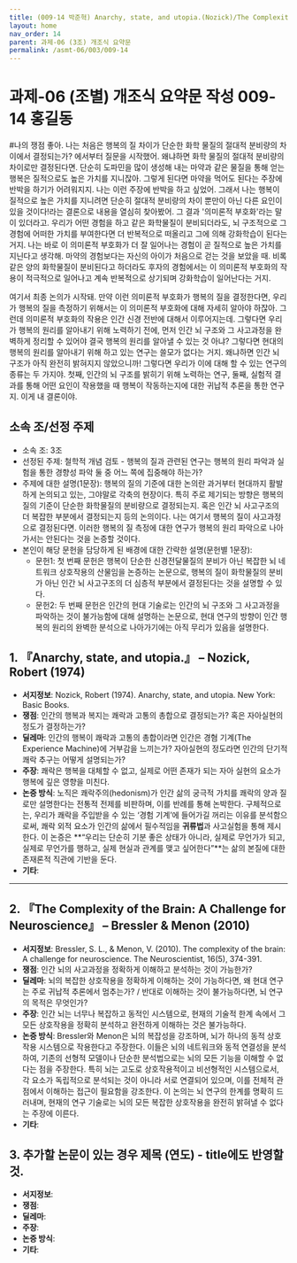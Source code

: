 ```yaml
---
title: (009-14 박준혁) Anarchy, state, and utopia.(Nozick)/The Complexity of the Brain: A Challenge for Neuroscience(Bressler & Menon)
layout: home
nav_order: 14
parent: 과제-06 (3조) 개조식 요약문
permalink: /asmt-06/003/009-14
---
```


# 과제-06 (조별) 개조식 요약문 작성 009-14 홍길동

#나의 쟁점
좋아. 나는 처음은 행복의 질 차이가 단순한 화학 물질의 절대적 분비량의 차이에서 결정되는가? 에서부터 질문을 시작했어. 왜냐하면 화학 물질의 절대적 분비량의 차이로만 결정된다면. 단순히 도파민을 많이 생성해 내는 마약과 같은 물질을 통해 얻는 행복은 질적으로도 높은 가치를 지니잖아. 그렇게 된다면 마약을 먹어도 된다는 주장에 반박을 하기가 어려워지지. 나는 이런 주장에 반박을 하고 싶었어. 그래서 나는 행복이 질적으로 높은 가치를 지니려면 단순히 절대적 분비량의 차이 뿐만이 아닌 다른 요인이 있을 것이다!라는 결론으로 내용을 열심히 찾아봤어. 그 결과 '의미론적 부호화'라는 말이 있더라고. 우리가 어떤 경험을 하고 같은 화학물질이 분비되더라도, 뇌 구조적으로 그 경험에 어떠한 가치를 부여한다면 더 반복적으로 떠올리고 그에 의해 강화학습이 된다는 거지. 나는 바로 이 의미론적 부호화가 더 잘 일어나는 경험이 곧 질적으로 높은 가치를 지닌다고 생각해. 마약의 경험보다는 자신의 아이가 처음으로 걷는 것을 보았을 때. 비록 같은 양의 화학물질이 분비된다고 하더라도 후자의 경험에서는 이 의미론적 부호화의 작용이 적극적으로 일어나고 계속 반복적으로 상기되며 강화학습이 일어난다는 거지. 

 여기서 최종 논의가 시작돼. 만약 이런 의미론적 부호화가 행복의 질을 결정한다면, 우리가 행복의 질을 측정하기 위해서는 이 의미론적 부호화에 대해 자세히 알아야 하잖아. 그런데 의미론적 부호화의 작용은 인간 신경 전반에 대해서 이루어지는데. 그렇다면 우리가 행복의 원리를 알아내기 위해 노력하기 전에, 먼저 인간 뇌 구조와 그 사고과정을 완벽하게 정리할 수 있어야 결국 행복의 원리를 알아낼 수 있는 것 아냐? 그렇다면 현대의 행복의 원리를 알아내기 위해 하고 있는 연구는 쓸모가 없다는 거지. 왜냐하면 인간 뇌 구조가 아직 완전히 밝혀지지 않았으니까! 그렇다면 우리가 이에 대해 할 수 있는 연구의 종류는 두 가지야. 첫째, 인간의 뇌 구조를 밝히기 위해 노력하는 연구, 둘째, 실험적 결과를 통해 어떤 요인이 작용했을 때 행복이 작동하는지에 대한 귀납적 추론을 통한 연구지. 이게 내 결론이야.


## 소속 조/선정 주제

- 소속 조: 3조
- 선정된 주제: 철학적 개념 검토 - 행복의 질과 관련된 연구는 행복의 원리 파악과 실험을 통한 경향성 파악 둘 중 어느 쪽에 집중해야 하는가?
- 주제에 대한 설명(1문장): 행복의 질의 기준에 대한 논의란 과거부터 현대까지 활발하게 논의되고 있는, 그야말로 각축의 현장이다. 특히 주로 제기되는 방향은 행복의 질의 기준이 단순한 화학물질의 분비량으로 결정되는지. 혹은 인간 뇌 사고구조의 더 복잡한 부분에서 결정되는지 등의 논의이다. 나는 여기서 행복의 질이 사고과정으로 결정된다면. 이러한 행복의 질 측정에 대한 연구가 행복의 원리 파악으로 나아가서는 안된다는 것을 논증할 것이다.
- 본인이 해당 문헌을 담당하게 된 배경에 대한 간략한 설명(문헌별 1문장): 
  - 문헌1: 첫 번째 문헌은 행복이 단순한 신경전달물질의 분비가 아닌 복잡한 뇌 네트워크 상호작용의 산물임을 논증하는 논문으로, 행복의 질이 화학물질의 분비가 아닌 인간 뇌 사고구조의 더 심층적 부분에서 결정된다는 것을 설명할 수 있다.
  - 문헌2: 두 번째 문헌은 인간의 현대 기술로는 인간의 뇌 구조와 그 사고과정을 파악하는 것이 불가능함에 대해 설명하는 논문으로, 현대 연구의 방향이 인간 행복의 원리의 완벽한 분석으로 나아가기에는 아직 무리가 있음을 설명한다.

## 1. 『Anarchy, state, and utopia.』 – Nozick, Robert (1974)

- **서지정보**: Nozick, Robert (1974). Anarchy, state, and utopia. New York: Basic Books.
- **쟁점**: 인간의 행복과 복지는 쾌락과 고통의 총합으로 결정되는가? 혹은 자아실현의 정도가 결정하는가?
- **딜레마**: 인간의 행복이 쾌락과 고통의 총합이라면 인간은 경혐 기계(The Experience Machine)에 거부감을 느끼는가? 자아실현의 정도라면 인간의 단기적 쾌락 추구는 어떻게 설명되는가?
- **주장**: 쾌락은 행복을 대체할 수 없고, 실제로 어떤 존재가 되는 자아 실현의 요소가 행복에 깊은 영향을 미친다.
- **논증 방식**: 노직은 쾌락주의(hedonism)가 인간 삶의 궁극적 가치를 쾌락의 양과 질로만 설명한다는 전통적 전제를 비판하며, 이를 반례를 통해 논박한다. 구체적으로는, 우리가 쾌락을 주입받을 수 있는 ‘경험 기계’에 들어가길 꺼리는 이유를 분석함으로써, 쾌락 외적 요소가 인간의 삶에서 필수적임을 **귀류법**과 사고실험을 통해 제시한다. 이 논증은 **“우리는 단순히 기분 좋은 상태가 아니라, 실제로 무언가가 되고, 실제로 무언가를 행하고, 실제 현실과 관계를 맺고 싶어한다”**는 삶의 본질에 대한 존재론적 직관에 기반을 둔다.
- **기타**: 

---

## 2. 『The Complexity of the Brain: A Challenge for Neuroscience』 – Bressler & Menon (2010)
- **서지정보**: Bressler, S. L., & Menon, V. (2010). The complexity of the brain: A challenge for neuroscience. The Neuroscientist, 16(5), 374-391.
- **쟁점**: 인간 뇌의 사고과정을 정확하게 이해하고 분석하는 것이 가능한가? 
- **딜레마**: 뇌의 복잡한 상호작용을 정확하게 이해하는 것이 가능하다면, 왜 현대 연구는 주로 귀납적 추론에서 멈추는가? / 반대로 이해하는 것이 불가능하다면, 뇌 연구의 목적은 무엇인가?
- **주장**: 인간 뇌는 너무나 복잡하고 동적인 시스템으로, 현재의 기술적 한계 속에서 그 모든 상호작용을 정확히 분석하고 완전하게 이해하는 것은 불가능하다.
- **논증 방식**: Bressler와 Menon은 뇌의 복잡성을 강조하며, 뇌가 하나의 동적 상호작용 시스템으로 작용한다고 주장한다. 이들은 뇌의 네트워크와 동적 연결성을 분석하여, 기존의 선형적 모델이나 단순한 분석법으로는 뇌의 모든 기능을 이해할 수 없다는 점을 주장한다. 특히 뇌는 고도로 상호작용적이고 비선형적인 시스템으로서, 각 요소가 독립적으로 분석되는 것이 아니라 서로 연결되어 있으며, 이를 전체적 관점에서 이해하는 접근이 필요함을 강조한다. 이 논의는 뇌 연구의 한계를 명확히 드러내며, 현재의 연구 기술로는 뇌의 모든 복잡한 상호작용을 완전히 밝혀낼 수 없다는 주장에 이른다.
- **기타**: 

## 3. 추가할 논문이 있는 경우 제목 (연도) - title에도 반영할 것.

- **서지정보**: 
- **쟁점**: 
- **딜레마**: 
- **주장**:   
- **논증 방식**: 
- **기타**: 